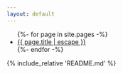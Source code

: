 ```yaml
---
layout: default
---
```


<ul class="post-list">
  {%- for page in site.pages -%}
  <li>
    <a class="post-link" href="{{ page.url | relative_url }}">
      {{ page.title | escape }}
    </a>
  </li>
  {%- endfor -%}
</ul>

{% include_relative 'README.md' %}
